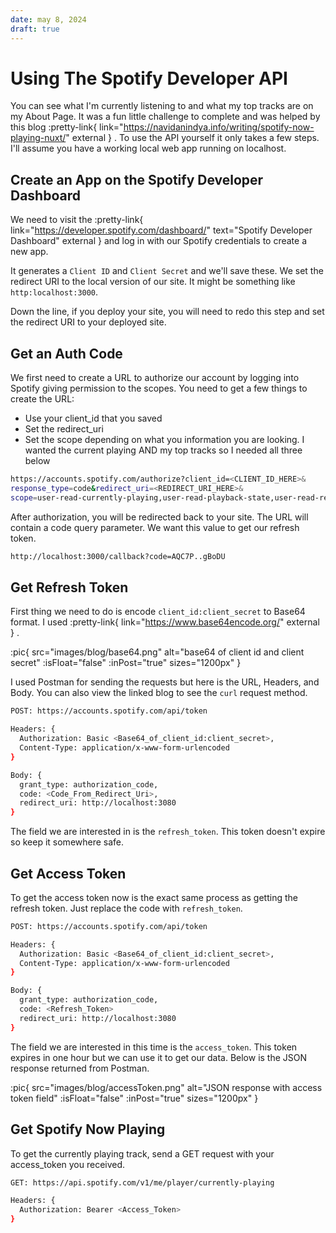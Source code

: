 ```yaml
---
date: may 8, 2024
draft: true
---
```


# Using The Spotify Developer API

You can see what I'm currently listening to and what my top tracks are on my About Page. It was a fun little challenge to complete and was helped by this blog :pretty-link{ link="https://navidanindya.info/writing/spotify-now-playing-nuxt/" external } . To use the API yourself it only takes a few steps. I'll assume you have a working local web app running on localhost.

## Create an App on the Spotify Developer Dashboard

We need to visit the :pretty-link{ link="https://developer.spotify.com/dashboard/" text="Spotify Developer Dashboard" external } and log in with our Spotify credentials to create a new app.

It generates a `Client ID` and `Client Secret` and we'll save these. We set the redirect URI to the local version of our site. It might be something like `http:localhost:3000`.

Down the line, if you deploy your site, you will need to redo this step and set the redirect URI to your deployed site.

## Get an Auth Code

We first need to create a URL to authorize our account by logging into Spotify giving permission to the scopes. You need to get a few things to create the URL:

- Use your client_id that you saved
- Set the redirect_uri
- Set the scope depending on what you information you are looking. I wanted the current playing AND my top tracks so I needed all three below

```bash
https://accounts.spotify.com/authorize?client_id=<CLIENT_ID_HERE>&
response_type=code&redirect_uri=<REDIRECT_URI_HERE>&
scope=user-read-currently-playing,user-read-playback-state,user-read-recently-played,user-top-read
```

After authorization, you will be redirected back to your site. The URL will contain a code query parameter. We want this value to get our refresh token.

```bash
http://localhost:3000/callback?code=AQC7P..gBoDU
```

## Get Refresh Token

First thing we need to do is encode `client_id:client_secret` to Base64 format. I used :pretty-link{ link="https://www.base64encode.org/" external } .

:pic{ src="images/blog/base64.png" alt="base64 of client id and client secret" :isFloat="false" :inPost="true" sizes="1200px" }

I used Postman for sending the requests but here is the URL, Headers, and Body. You can also view the linked blog to see the `curl` request method.

```bash
POST: https://accounts.spotify.com/api/token

Headers: {
  Authorization: Basic <Base64_of_client_id:client_secret>,
  Content-Type: application/x-www-form-urlencoded
}

Body: {
  grant_type: authorization_code,
  code: <Code_From_Redirect_Uri>,
  redirect_uri: http://localhost:3080
}
```

The field we are interested in is the `refresh_token`. This token doesn't expire so keep it somewhere safe.

## Get Access Token

To get the access token now is the exact same process as getting the refresh token. Just replace the code with `refresh_token`.

```bash
POST: https://accounts.spotify.com/api/token

Headers: {
  Authorization: Basic <Base64_of_client_id:client_secret>,
  Content-Type: application/x-www-form-urlencoded
}

Body: {
  grant_type: authorization_code,
  code: <Refresh_Token>
  redirect_uri: http://localhost:3080
}
```

The field we are interested in this time is the `access_token`. This token expires in one hour but we can use it to get our data. Below is the JSON response returned from Postman.

:pic{ src="images/blog/accessToken.png" alt="JSON response with access token field" :isFloat="false" :inPost="true" sizes="1200px" }

## Get Spotify Now Playing

To get the currently playing track, send a GET request with your access_token you received.

```bash
GET: https://api.spotify.com/v1/me/player/currently-playing

Headers: {
  Authorization: Bearer <Access_Token>
}
```
